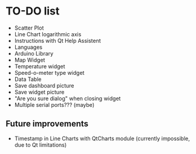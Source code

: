 # TO-DO list

- Scatter Plot
- Line Chart logarithmic axis
- Instructions with Qt Help Assistent
- Languages
- Arduino Library
- Map Widget
- Temperature widget
- Speed-o-meter type widget
- Data Table
- Save dashboard picture
- Save widget picture
- "Are you sure dialog" when closing widget
- Multiple serial ports??? (maybe)

## Future improvements
- Timestamp in Line Charts with QtCharts module (currently impossible, due to Qt limitations)

